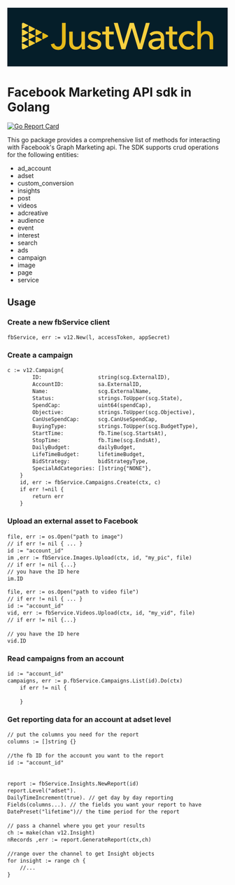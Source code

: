 ![jw-logo](logo.png)
# Facebook Marketing API sdk in Golang

<!-- [![Go reference](https://pkg.go.dev/https://github.com/justwatchcom/facebook-marketing-api-golang-sdk)](https://goreportcard.com/report/https://pkg.go.dev/https://github.com/justwatchcom/facebook-marketing-api-golang-sdk) -->

[![Go Report Card](https://goreportcard.com/badge/github.com/justwatchcom/facebook-marketing-api-golang-sdk)](https://goreportcard.com/report/github.com/justwatchcom/facebook-marketing-api-golang-sdk)

This go package provides a comprehensive list of methods for interacting with Facebook's Graph Marketing api.
The SDK supports crud operations for the following entities:

- ad_account
- adset
- custom_conversion
- insights
- post
- videos
- adcreative
- audience
- event
- interest
- search
- ads
- campaign
- image
- page
- service

## Usage

### Create a new fbService client

```
fbService, err := v12.New(l, accessToken, appSecret)
```

### Create a campaign

```
c := v12.Campaign{
		ID:                  string(scg.ExternalID),
		AccountID:           sa.ExternalID,
		Name:                scg.ExternalName,
		Status:              strings.ToUpper(scg.State),
		SpendCap:            uint64(spendCap),
		Objective:           strings.ToUpper(scg.Objective),
		CanUseSpendCap:      scg.CanUseSpendCap,
		BuyingType:          strings.ToUpper(scg.BudgetType),
		StartTime:           fb.Time(scg.StartsAt),
		StopTime:            fb.Time(scg.EndsAt),
		DailyBudget:         dailyBudget,
		LifeTimeBudget:      lifetimeBudget,
		BidStrategy:         bidStrategyType,
		SpecialAdCategories: []string{"NONE"},
	}
    id, err := fbService.Campaigns.Create(ctx, c)
    if err !=nil {
        return err
    }
```

### Upload an external asset to Facebook

```
file, err := os.Open("path to image")
// if err != nil { ... }
id := "account_id"
im ,err := fbService.Images.Upload(ctx, id, "my_pic", file)
// if err != nil {...}
// you have the ID here
im.ID
```

```
file, err := os.Open("path to video file")
// if err != nil { ... }
id := "account_id"
vid, err := fbService.Videos.Upload(ctx, id, "my_vid", file)
// if err != nil {...}

// you have the ID here
vid.ID
```

### Read campaigns from an account

```
id := "account_id"
campaigns, err := p.fbService.Campaigns.List(id).Do(ctx)
	if err != nil {

	}
```

### Get reporting data for an account at adset level

```
// put the columns you need for the report
columns := []string {}

//the fb ID for the account you want to the report
id := "account_id"


report := fbService.Insights.NewReport(id)
report.Level("adset").
DailyTimeIncrement(true). // get day by day reporting
Fields(columns...). // the fields you want your report to have
DatePreset("lifetime")// the time period for the report

// pass a channel where you get your results
ch := make(chan v12.Insight)
nRecords ,err := report.GenerateReport(ctx,ch)

//range over the channel to get Insight objects
for insight := range ch {
    //...
}
```
